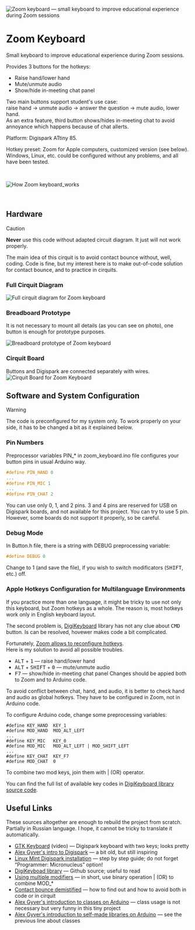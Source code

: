 ![Zoom keyboard — small keyboard to improve educational experience during Zoom sessions](https://github.com/olgapavlova/zoom_keyboard/assets/5625988/2c973657-f33d-4834-b911-65db6cab1ba1)
# Zoom Keyboard
Small keyboard to improve educational experience during Zoom sessions.

Provides 3 buttons for the hotkeys:
* Raise hand/lower hand
* Mute/unmute audio
* Show/hide in-meeting chat panel

Two main buttons support student's use case:  
raise hand → unmute audio → answer the question → mute audio, lower hand.  
As an extra feature, third button shows/hides in-meeting chat to avoid annoyance which happens because of chat allerts.

Platform: Digispark ATtiny 85.

Hotkey preset: Zoom for Apple computers, customized version (see below).  
Windows, Linux, etc. could be configured without any problems, and all have been tested.

&nbsp; 
 
![How Zoom keyboard_works](https://github.com/olgapavlova/zoom_keyboard/assets/5625988/c11ce52a-9fe9-46d7-bc52-84594faacb27)
 
&nbsp; 

## Hardware
> [!CAUTION]
> **Never** use this code without adapted circuit diagram. It just will not work properly.

The main idea of this cirquit is to avoid contact bounce without, well, coding. Code is fine, but my interest here is to make out-of-code solution for contact bounce, and to practice in cirquits.

### Full Cirquit Diagram
![Full cirquit diagram for Zoom keyboard](https://github.com/olgapavlova/zoom_keyboard/assets/5625988/7656b938-0886-4e6d-8caa-029cd1dc3319)

### Breadboard Prototype
It is not necessary to mount all details (as you can see on photo), one button is enough for prototype purposes.

![Breadboard prototype of Zoom keyboard](https://github.com/olgapavlova/zoom_keyboard/assets/5625988/3e66ba8a-be09-422c-8dff-8041e19eac43)

### Cirquit Board
Buttons and Digispark are connected separately with wires.
![Cirquit Board for Zoom Keyboard](https://github.com/olgapavlova/zoom_keyboard/assets/5625988/c7e8e9f4-6e37-4799-b33c-f56cba4b22f8)


## Software and System Configuration
> [!WARNING]
> The code is preconfigured for my system only. To work properly on your side, it has to be changed a bit as it explained below.

### Pin Numbers
Preprocessor variables PIN_* in zoom_keyboard.ino file configures your button pins in usual Arduino way.
```c++
#define PIN_HAND 0
...
#define PIN_MIC 1
...
#define PIN_CHAT 2
```

You can use only 0, 1, and 2 pins.
3 and 4 pins are reserved for USB on Digispark boards, and not available for this project.
You can try to use 5 pin. However, some boards do not support it properly, so be careful.

### Debug Mode
In Button.h file, there is a string with DEBUG preprocessing variable:
```c++
#define DEBUG 0
```
Change to 1 (and save the file), if you wish to switch modificators (<kbd>SHIFT</kbd>, etc.) off.

### Apple Hotkeys Configuration for Multilanguage Environments
If you practice more than one language, it might be tricky to use not only this keyboard, but Zoom hotkeys as a whole. The reason is, most hotkeys work only in English keyboard layout.

The second problem is, [DigiKeyboard](https://github.com/digistump/DigistumpArduino/tree/master/digistump-avr/libraries/DigisparkKeyboard) library has not any clue about <kbd>CMD</kbd> button. Is can be resolved, hovewer makes code a bit complicated.

Fortunately, [Zoom allows to reconfigure hotkeys](https://support.zoom.com/hc/en/article?id=zm_kb&sysparm_article=KB0067050).  
Here is my solution to avoid all possible troubles.
* <kbd>ALT</kbd> + <kbd>1</kbd> — raise hand/lower hand
* <kbd>ALT</kbd> + <kbd>SHIFT</kbd> + <kbd>0</kbd> — mute/unmute audio
* <kbd>F7</kbd> — show/hide in-meeting chat panel
Changes should be appied both to Zoom and to Arduino code.

To avoid conflict between chat, hand, and audio, it is better to check hand and audio as global hotkeys. They have to be configured in Zoom, not in Arduino code.

To configure Arduino code, change some preprocessing variables:
```
#define KEY_HAND  KEY_1
#define MOD_HAND  MOD_ALT_LEFT
...
#define KEY_MIC   KEY_0
#define MOD_MIC   MOD_ALT_LEFT | MOD_SHIFT_LEFT
...
#define KEY_CHAT  KEY_F7
#define MOD_CHAT  0
```

To combine two mod keys, join them with | (OR) operator.

You can find the full list of available key codes in [DigiKeyboard library source code](https://github.com/digistump/DigistumpArduino/tree/master/digistump-avr/libraries/DigisparkKeyboard).

## Useful Links
These sources altogether are enough to rebuild the project from scratch.
Partially in Russian language. I hope, it cannot be tricky to translate it automatically.
* [GTK Keyboard](https://youtu.be/BGkTiVP5ryY?si=Cz4yyMLpRYj-izkc) (video) — Digispark keyboard with two keys; looks pretty
* [Alex Gyver's intro to Digispark](https://alexgyver.ru/lessons/digispark/) — a bit old, but still inspiring
* [Linux Mint Digispark installation](https://startingelectronics.org/tutorials/arduino/digispark/digispark-linux-setup/) — step by step guide; do not forget “Programmer: Micronucleus” option!
* [DigiKeyboad library](https://github.com/digistump/DigistumpArduino/tree/master/digistump-avr/libraries/DigisparkKeyboard) — Github source; useful to read
* [Using multiple modifiers](http://digistump.com/board/index.php?topic=116.0) — in short, use binary operation | (OR) to combine MOD_*
* [Contact bounce demistified](http://codius.ru/articles/Arduino_Дребезг_программное_и_аппаратное_устранение) — how to find out and how to avoid both in code or in cirquit
* [Alex Gyver's introduction to classes on Arduino](https://alexgyver.ru/lessons/class/) — class usage is not necessary but very funny in this tiny project
* [Alex Gyver's introduction to self-made libraries on Arduino](https://alexgyver.ru/lessons/library-writing/) — see the previous line about classes

